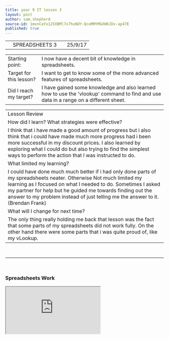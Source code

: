 ```yaml
---
title: year 9 IT lesson 3
layout: post
author: sam.shepherd
source-id: 1mxnCaYx125XBMl7x7huNdY-QcoMMYMGXW6JDv-ap47E
published: true
---
```

<table>
  <tr>
    <td></td>
    <td>SPREADSHEETS 3</td>
    <td></td>
    <td>25/9/17</td>
  </tr>
</table>


<table>
  <tr>
    <td>Starting point:</td>
    <td>I now have a decent bit of knowledge in spreadsheets. </td>
  </tr>
  <tr>
    <td>Target for this lesson?</td>
    <td>I want to get to know some of the more advanced features of spreadsheets.</td>
  </tr>
  <tr>
    <td>Did I reach my target?</td>
    <td>I have gained some knowledge and also learned how to use the 'vlookup' command to find and use data in a range on a different sheet.</td>
  </tr>
</table>


<table>
  <tr>
    <td>Lesson Review</td>
  </tr>
  <tr>
    <td>How did I learn? What strategies were effective?</td>
  </tr>
  <tr>
    <td>I think that i have made a good amount of progress but i also think that i could have made much more progress had i been more successful in my discount prices. I also learned by exploring what I could do but also trying to find the simplest ways to perform the action that I was instructed to do.</td>
  </tr>
  <tr>
    <td>What limited my learning?</td>
  </tr>
  <tr>
    <td>I could have done much much better if i had only done parts of my spreadsheets neater. Otherwise Not much limited my learning as I focused on what I needed to do. Sometimes I asked my partner for help but he guided me towards finding out the answer to my problem instead of just telling me the answer to it. (Brendan Frank)

</td>
  </tr>
  <tr>
    <td>What will I change for next time?</td>
  </tr>
  <tr>
    <td>The only thing really holding me back that lesson was the fact that some parts of my spreadsheets did not work fully. On the other hand there were some parts that i was quite proud of, like my vLookup.</td>
  </tr>
</table>

<br>
<hr>
<br>

<h3>Spreadsheets Work</h3>

<iframe src="https://docs.google.com/spreadsheets/d/e/2PACX-1vSZIA49k5ryBB85nU2yMDVfUqWywkCv9IzXZS4cSqb1dsM-nsYbOWJ00SSRu3AJnCBqnbivJFATxi0W/pubhtml?widget=true&amp;headers=false"></iframe>


